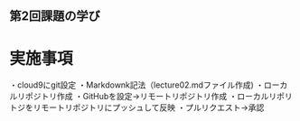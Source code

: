 ## 第2回課題の学び
# 実施事項
・cloud9にgit設定
・Markdownk記法（lecture02.mdファイル作成)
・ローカルリポジトリ作成
・GitHubを設定→リモートリポジトリ作成
・ローカルリポリトジをリモートリポジトリにプッシュして反映
・プルリクエスト→承認
